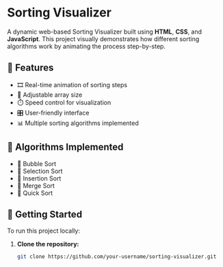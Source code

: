 # Sorting Visualizer

A dynamic web-based Sorting Visualizer built using **HTML**, **CSS**, and **JavaScript**. This project visually demonstrates how different sorting algorithms work by animating the process step-by-step.

## 🧠 Features

- 🎞️ Real-time animation of sorting steps
- 🔢 Adjustable array size
- ⏱️ Speed control for visualization
- 🎛️ User-friendly interface
- 📊 Multiple sorting algorithms implemented

## 🧪 Algorithms Implemented

- 🔹 Bubble Sort
- 🔹 Selection Sort
- 🔹 Insertion Sort
- 🔹 Merge Sort
- 🔹 Quick Sort

## 🚀 Getting Started

To run this project locally:

1. **Clone the repository:**
   ```bash
   git clone https://github.com/your-username/sorting-visualizer.git
